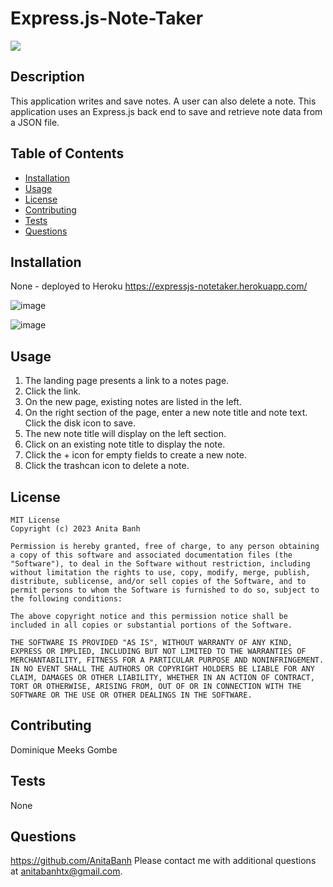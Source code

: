 # Express.js-Note-Taker
  ![](https://img.shields.io/badge/license-MIT-orange)
  ## Description
  This application writes and save notes. A user can also delete a note.
  This application uses an Express.js back end to save and retrieve note data from a JSON file.

  ## Table of Contents 

  - [Installation](##installation)
  - [Usage](#usage)
  - [License](#license)
  - [Contributing](#contributing)
  - [Tests](#tests)
  - [Questions](#questions)

  ## Installation
  None - deployed to Heroku  https://expressjs-notetaker.herokuapp.com/      
  
  ![image](https://user-images.githubusercontent.com/120350675/217361475-046b0dc6-5e69-4278-abf0-f6886bcc9b11.png)

  ![image](https://user-images.githubusercontent.com/120350675/217361420-69af732e-ca87-41ec-b3ff-2d7eb34c227a.png)

  ## Usage
  1) The landing page presents a link to a notes page.
  2) Click the link.
  3) On the new page, existing notes are listed in the left. 
  4) On the right section of the page, enter a new note title and note text. Click the disk icon to save.
  5) The new note title will display on the left section.
  6) Click on an existing note title to display the note.
  7) Click the + icon for empty fields to create a new note.
  8) Click the trashcan icon to delete a note.
  
  ## License
    MIT License
    Copyright (c) 2023 Anita Banh
    
    Permission is hereby granted, free of charge, to any person obtaining a copy of this software and associated documentation files (the "Software"), to deal in the Software without restriction, including without limitation the rights to use, copy, modify, merge, publish, distribute, sublicense, and/or sell copies of the Software, and to permit persons to whom the Software is furnished to do so, subject to the following conditions:
    
    The above copyright notice and this permission notice shall be included in all copies or substantial portions of the Software.
    
    THE SOFTWARE IS PROVIDED "AS IS", WITHOUT WARRANTY OF ANY KIND, EXPRESS OR IMPLIED, INCLUDING BUT NOT LIMITED TO THE WARRANTIES OF MERCHANTABILITY, FITNESS FOR A PARTICULAR PURPOSE AND NONINFRINGEMENT. IN NO EVENT SHALL THE AUTHORS OR COPYRIGHT HOLDERS BE LIABLE FOR ANY CLAIM, DAMAGES OR OTHER LIABILITY, WHETHER IN AN ACTION OF CONTRACT, TORT OR OTHERWISE, ARISING FROM, OUT OF OR IN CONNECTION WITH THE SOFTWARE OR THE USE OR OTHER DEALINGS IN THE SOFTWARE.
  ## Contributing
  Dominique Meeks Gombe 

  ## Tests
  None

  ## Questions
  <https://github.com/AnitaBanh>
  Please contact me with additional questions at anitabanhtx@gmail.com.
  
